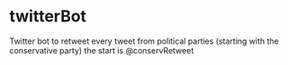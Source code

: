 # twitterBot
Twitter bot to retweet every tweet from political parties (starting with the conservative party) the start is @conservRetweet
